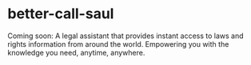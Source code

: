 # better-call-saul
Coming soon: A legal assistant that provides instant access to laws and rights information from around the world. Empowering you with the knowledge you need, anytime, anywhere.
